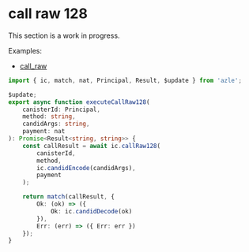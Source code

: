 # call raw 128

This section is a work in progress.

Examples:

-   [call_raw](https://github.com/demergent-labs/azle/tree/main/examples/call_raw)

```typescript
import { ic, match, nat, Principal, Result, $update } from 'azle';

$update;
export async function executeCallRaw128(
    canisterId: Principal,
    method: string,
    candidArgs: string,
    payment: nat
): Promise<Result<string, string>> {
    const callResult = await ic.callRaw128(
        canisterId,
        method,
        ic.candidEncode(candidArgs),
        payment
    );

    return match(callResult, {
        Ok: (ok) => ({
            Ok: ic.candidDecode(ok)
        }),
        Err: (err) => ({ Err: err })
    });
}
```
